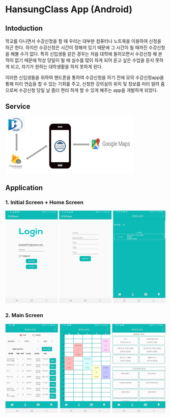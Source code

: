 # HansungClass App (Android)

## Intoduction

학교를 다니면서 수강신청을 할 때 우리는 대부분 컴퓨터나 노트북을 이용하여 신청을 하곤 한다. 하지만 수강신청은 시간이 정해져 있기 때문에 그 시간이 될 때까진 수강신청을 해볼 수가 없다. 특히 신입생들 같은 경우는 처음 대학에 들어오면서 수강신청 해 본적이 없기 때문에 막상 당일이 될 때 실수를 많이 하게 되어 듣고 싶은 수업을 듣지 못하게 되고, 자기가 원하는 대학생활을 하지 못하게 된다.

이러한 신입생들을 위하여 핸드폰을 통하여 수강신청을 하기 전에 모의 수강신청app을 통해 미리 연습을 할 수 있는 기회를 주고, 신청한 강의실의 위치 및 정보를 미리 알려 줌으로써 수강신청 당일 날 좀더 편리 하게 할 수 있게 해주는 app을 개발하게 되었다.

## Service

<img src="./image/service.JPG" width="80%"></img>

## Application

### 1. Initial Screen + Home Screen

![Init + Home Screen](./image/first.JPG)

### 2. Main Screen

![Main Screen](./image/second.JPG)
